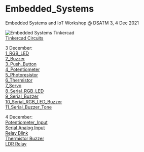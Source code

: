 # Embedded_Systems
Embedded Systems and IoT Workshop @ DSATM
3, 4 Dec 2021<br>

![Embedded Systems Tinkercad](https://raw.githubusercontent.com/SinkuKumar/Embedded_Systems/main/Embedded_Systems.svg)
<br>
[Tinkercad Circuits](https://www.tinkercad.com/users/g2E2zWrd702-sinku-kumar?category=circuits&view_mode=default)

3 December:<br>
[1_RGB_LED](https://www.tinkercad.com/things/bNeDQHXcUX2-1rgbled)<br>
[2_Buzzer](https://www.tinkercad.com/things/cGmo9o9812A-2buzzer)<br>
[3_Push_Button](https://www.tinkercad.com/things/2RZogIwzo1f-3pushbutton)<br>
[4_Potentiometer](https://www.tinkercad.com/things/5SDuiOvtora-4potentiometer)<br>
[5_Photoresistor](https://www.tinkercad.com/things/dp2JACyxp0B-5photoresistor)<br>
[6_Thermistor](https://www.tinkercad.com/things/blb5VetZFRP-6thermistor)<br>
[7_Servo](https://www.tinkercad.com/things/1J3LrW27ljU-7servo)<br>
[8_Serial_RGB_LED](https://www.tinkercad.com/things/dNkxxSQcLXH-8serialrgbled)<br>
[9_Serial_Buzzer](https://www.tinkercad.com/things/7HKYnba54P2-9serialbuzzer)<br>
[10_Serial_RGB_LED_Buzzer](https://www.tinkercad.com/things/hJM3LJkcIAj-10serialrgbledbuzzer)<br>
[11_Serial_Buzzer_Tone](https://www.tinkercad.com/things/9H8u7HgASUB-11serialbuzzertone)<br>

4 December:<br>
[Potentiometer_Input](https://github.com/SinkuKumar/Embedded_Systems/blob/main/Potentiometer_Input/Potentiometer_Input.ino)<br>
[Serial Analog Input](https://github.com/SinkuKumar/Embedded_Systems/blob/main/Pot_2/Pot_2.ino)<br>
[Relay Blink](https://github.com/SinkuKumar/Embedded_Systems/blob/main/relay_on_off/relay_on_off.ino)<br>
[Thermistor Buzzer](https://github.com/SinkuKumar/Embedded_Systems/blob/main/thermistor_buzzer/thermistor_buzzer.ino)<br>
[LDR Relay](https://github.com/SinkuKumar/Embedded_Systems/blob/main/LDR_Relay/LDR_Relay.ino)<br>
